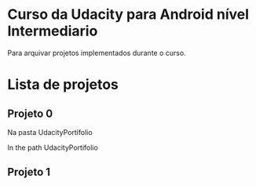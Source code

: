 # Curso da Udacity para Android nível Intermediario
Para arquivar projetos implementados durante o curso.

# Lista de projetos

## Projeto 0
Na pasta UdacityPortifolio

In the path UdacityPortifolio
## Projeto 1
